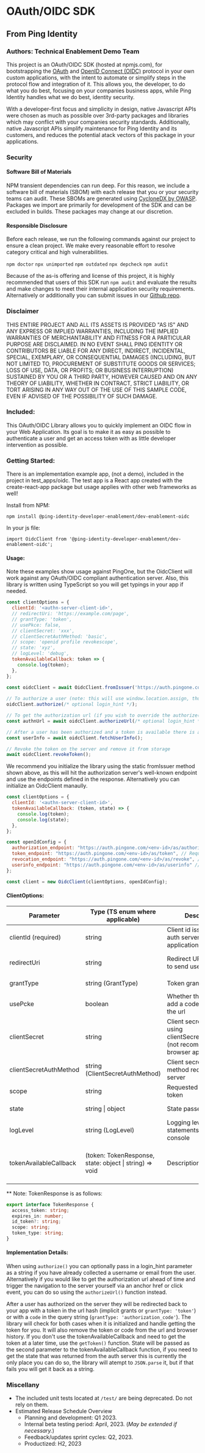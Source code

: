 # OAuth/OIDC SDK
## From Ping Identity
### Authors: Technical Enablement Demo Team


This project is an OAuth/OIDC SDK (hosted at npmjs.com), for bootstrapping the [OAuth](https://www.rfc-editor.org/rfc/rfc6749) and [OpenID Connect (OIDC)](https://openid.net/developers/specs/) protocol in your own custom applications, with the intent to automate or simplify steps in the protocol flow and integration of it. This allows you, the developer, to do what you do best, focusing on your companies business apps, while Ping Identity handles what we do best, identity security.

With a developer-first focus and simplicity in design, native Javascript APIs were chosen as much as possible over 3rd-party packages and libraries which may conflict with your companies security standards. Additionally, native Javascript APIs simplify maintenance for Ping Identity and its customers, and reduces the potential atack vectors of this package in your applications. 

### Security

#### Software Bill of Materials

NPM transient dependencies can run deep. For this reason, we include a software bill of materials (SBOM) with each release that you or your security teams can audit. These SBOMs are generated using [CycloneDX by OWASP](https://owasp.org/www-project-cyclonedx/). Packages we import are primarily for development of the SDK and can be excluded in builds. These packages may change at our discretion.

#### Responsible Disclosure

Before each release, we run the following commands against our project to ensure a clean project. We make every reasonable effort to resolve category critical and high vulnerabilities.

`npm doctor`
`npx unimported`
`npm outdated`
`npx depcheck`
`npm audit`

Because of the as-is offering and license of this project, it is highly recommended that users of this SDK run `npm audit` and evaluate the results and  make changes to meet their internal application security requirements. Alternatively or additionally you can submit issues in our [Github repo](https://github.com/Technical-Enablement-PingIdentity/dev-enablement-oidc/issues).

### Disclaimer
THIS ENTIRE PROJECT AND ALL ITS ASSETS IS PROVIDED "AS IS" AND ANY EXPRESS OR IMPLIED WARRANTIES, INCLUDING THE IMPLIED WARRANTIES OF MERCHANTABILITY AND FITNESS FOR A PARTICULAR PURPOSE ARE DISCLAIMED. IN NO EVENT SHALL PING IDENTITY OR CONTRIBUTORS BE LIABLE FOR ANY DIRECT, INDIRECT, INCIDENTAL, SPECIAL, EXEMPLARY, OR CONSEQUENTIAL DAMAGES (INCLUDING, BUT NOT LIMITED TO, PROCUREMENT OF SUBSTITUTE GOODS OR SERVICES; LOSS OF USE, DATA, OR PROFITS; OR BUSINESS INTERRUPTION) SUSTAINED BY YOU OR A THIRD PARTY, HOWEVER CAUSED AND ON ANY THEORY OF LIABILITY, WHETHER IN CONTRACT, STRICT LIABILITY, OR TORT ARISING IN ANY WAY OUT OF THE USE OF THIS SAMPLE CODE, EVEN IF ADVISED OF THE POSSIBILITY OF SUCH DAMAGE.

### Included:

This OAuth/OIDC Library allows you to quickly implement an OIDC flow in your Web Application. Its goal is to make it as easy as possible to authenticate a user and get an access token with as little developer intervention as possible.

### Getting Started:

There is an implementation example app, (not a demo), included in the project in test_apps/oidc. The test app is a React app created with the create-react-app package but usage applies with other web frameworks as well!

Install from NPM:

`npm install @ping-identity-developer-enablement/dev-enablement-oidc`


In your js file:

`import OidcClient from '@ping-identity-developer-enablement/dev-enablement-oidc';`

#### Usage:
Note these examples show usage against PingOne, but the OidcClient will work against any OAuth/OIDC compliant authentication server. Also, this library is written using TypeScript so you will get typings in your app if needed.

``` JavaScript
const clientOptions = {
  clientId: '<authn-server-client-id>',
  // redirectUri: 'https://example.com/page', 
  // grantType: 'token', 
  // usePkce: false,
  // clientSecret: 'xxx',
  // clientSecretAuthMethod: 'basic',
  // scope: 'openid profile revokescope',
  // state: 'xyz', 
  // logLevel: 'debug',
  tokenAvailableCallback: token => {
    console.log(token);
  },
};
  
const oidcClient = await OidcClient.fromIssuer('https://auth.pingone.com/<env-id>/as', clientOptions);

// To authorize a user (note: this will use window.location.assign, thus redirecting the user):
oidcClient.authorize(/* optional login_hint */);

// To get the authorization url (if you wish to override the authorize() behavior and apply it to an anchor tag, for example)
const authnUrl = await oidcClient.authorizeUrl(/* optional login_hint */);

// After a user has been authorized and a token is available there is a built in user info call
const userInfo = await oidcClient.fetchUserInfo();

// Revoke the token on the server and remove it from storage
await oidcClient.revokeToken();
```

We recommend you initialize the library using the static fromIssuer method shown above, as this will hit the authorization server's well-known endpoint and use the endpoints defined in the response. Alternatively you can initialize an OidcClient manaully.

``` JavaScript
const clientOptions = {
  clientId: '<authn-server-client-id>',
  tokenAvailableCallback: (token, state) => {
    console.log(token);
    console.log(state);
  },
};

const openIdConfig = {
  authorization_endpoint: "https://auth.pingone.com/<env-id>/as/authorize", // Required
  token_endpoint: "https://auth.pingone.com/<env-id>/as/token", // Required
  revocation_endpoint: "https://auth.pingone.com/<env-id>/as/revoke", // Required if using revokenToken() function
  userinfo_endpoint: "https://auth.pingone.com/<env-id>/as/userinfo" // Required if using fetchUserInfo() function
};

const client = new OidcClient(clientOptions, openIdConfig);
```

#### ClientOptions:

| Parameter   | Type (TS enum where applicable) | Description  | Options | Default value if not specified |
| ----------- | ---- |------------- | ------- | ------------- |
| clientId (required)| string | Client id issued by the auth server for your application | - | - |
| redirectUri | string | Redirect URI for server to send user back to | - | Current URL from browser when library was initialized |
| grantType | string (GrantType) | Token grant type |`'authorization_code'`, `'token'`|`'authorization_code'`|
| usePcke | boolean | Whether the library will add a code challenge to the url | `true`, `false` | `true` |
| clientSecret | string | Client secret, required if using clientSecretAuthMethod (not recommended in browser apps) | - | - |
| clientSecretAuthMethod | string (ClientSecretAuthMethod) | Client secret authn method required by server | `'basic'`, `'post'` | - |
| scope | string | Requested scopes for token | - | `'openid profile'` |
| state | string \| object | State passed to server | - | Random string to act as a nonce token |
| logLevel | string (LogLevel) | Logging level for statements printed to console | `'debug'`, `'info'`, `'warn'`, `'error'` | `'warn'`
| tokenAvailableCallback | (token: TokenResponse, state: object \| string) => void | Description | Callback that will be called if a token is found in storage or retrieved from auth server | - | - |

** Note: TokenResponse is as follows:

``` TypeScript
export interface TokenResponse {
  access_token: string;
  expires_in: number;
  id_token?: string;
  scope: string;
  token_type: string;
}

```

#### Implementation Details:

When using `authorize()` you can optionally pass in a login_hint parameter as a string if you have already collected a username or email from the user. Alternatively if you would like to get the authorization url ahead of time and trigger the navigation to the server yourself via an anchor href or click event, you can do so using the `authorizeUrl()` function instead.

After a user has authorized on the server they will be redirected back to your app with a token in the url hash (implicit grants or `grantType: 'token'`) or with a `code` in the query string (`grantType: 'authorization_code'`). The library will check for both cases when it is initialized and handle getting the token for you. It will also remove the token or code from the url and browser history. If you don't use the tokenAvailableCallback and need to get the token at a later time, use the `getToken()` function. State will be passed as the second parameter to the tokenAvailableCallback function, if you need to get the state that was returned from the auth server this is currently the only place you can do so, the library will atempt to `JSON.parse` it, but if that fails you will get it back as a string.

### Miscellany

- The included unit tests located at `/test/` are being deprecated. Do not rely on them.
- Estimated Release Schedule Overview
  - Planning and development: Q1 2023.
  - Internal beta testing period: April, 2023. (*May be extended if necessary.*)
  - Feedback/updates sprint cycles: Q2, 2023.
  - Productized: H2, 2023